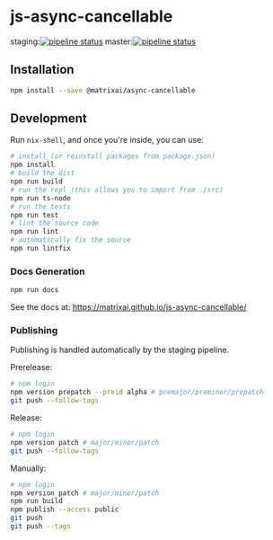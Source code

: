 # js-async-cancellable

staging:[![pipeline status](https://gitlab.com/MatrixAI/open-source/js-async-cancellable/badges/staging/pipeline.svg)](https://gitlab.com/MatrixAI/open-source/js-async-cancellable/commits/staging)
master:[![pipeline status](https://gitlab.com/MatrixAI/open-source/js-async-cancellable/badges/master/pipeline.svg)](https://gitlab.com/MatrixAI/open-source/js-async-cancellable/commits/master)

## Installation

```sh
npm install --save @matrixai/async-cancellable
```

## Development

Run `nix-shell`, and once you're inside, you can use:

```sh
# install (or reinstall packages from package.json)
npm install
# build the dist
npm run build
# run the repl (this allows you to import from ./src)
npm run ts-node
# run the tests
npm run test
# lint the source code
npm run lint
# automatically fix the source
npm run lintfix
```

### Docs Generation

```sh
npm run docs
```

See the docs at: https://matrixai.github.io/js-async-cancellable/

### Publishing

Publishing is handled automatically by the staging pipeline.

Prerelease:

```sh
# npm login
npm version prepatch --preid alpha # premajor/preminor/prepatch
git push --follow-tags
```

Release:

```sh
# npm login
npm version patch # major/minor/patch
git push --follow-tags
```

Manually:

```sh
# npm login
npm version patch # major/minor/patch
npm run build
npm publish --access public
git push
git push --tags
```
